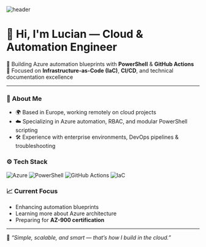 ![header](https://img.shields.io/badge/Lucian%20—%20Cloud%20%26%20Automation%20Engineer-Azure%20%7C%20PowerShell%20%7C%20GitHub%20Actions-blue?style=for-the-badge)

# 👋 Hi, I'm Lucian — Cloud & Automation Engineer  

🚀 Building Azure automation blueprints with **PowerShell** & **GitHub Actions**  
📘 Focused on **Infrastructure-as-Code (IaC)**, **CI/CD**, and technical documentation excellence  

---

### 🧠 About Me
- 🌍 Based in Europe, working remotely on cloud projects  
- ☁️ Specializing in Azure automation, RBAC, and modular PowerShell scripting  
- 🛠️ Experience with enterprise environments, DevOps pipelines & troubleshooting  

### ⚙️ Tech Stack
![Azure](https://img.shields.io/badge/Azure-Cloud-blue?logo=microsoftazure)
![PowerShell](https://img.shields.io/badge/PowerShell-Scripting-lightblue?logo=powershell)
![GitHub Actions](https://img.shields.io/badge/GitHub_Actions-CI%2FCD-black?logo=githubactions)
![IaC](https://img.shields.io/badge/IaC-Infrastructure--as--Code-green)

### 📈 Current Focus
- Enhancing automation blueprints  
- Learning more about Azure architecture  
- Preparing for **AZ-900 certification**

---

🧩 *“Simple, scalable, and smart — that’s how I build in the cloud.”*
